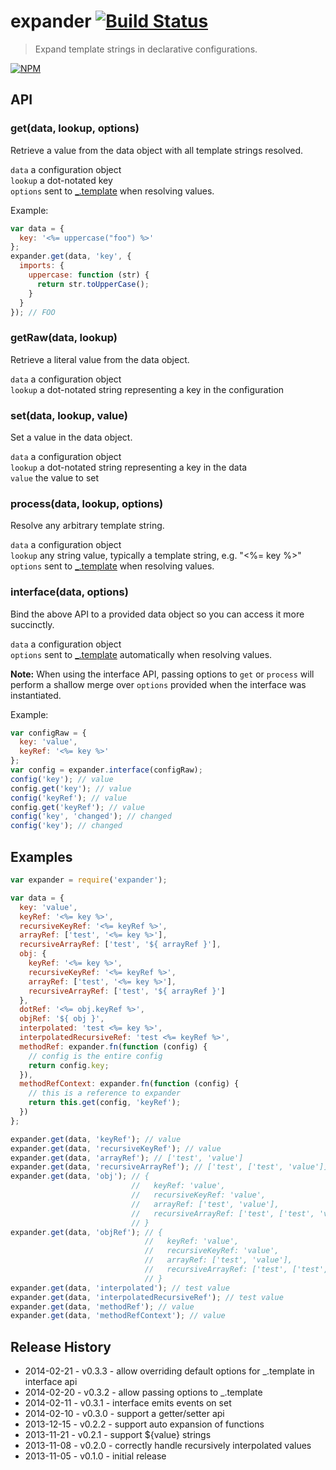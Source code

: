 # expander [![Build Status](https://secure.travis-ci.org/tkellen/node-expander.png?branch=master)](http://travis-ci.org/tkellen/node-expander)
> Expand template strings in declarative configurations.

[![NPM](https://nodei.co/npm/expander.png)](https://nodei.co/npm/expander/)

## API

### get(data, lookup, options)
Retrieve a value from the data object with all template strings resolved.

`data` a configuration object  
`lookup` a dot-notated key  
`options` sent to [_.template](http://lodash.com/docs#template) when resolving values.  

Example:
```js
var data = {
  key: '<%= uppercase("foo") %>'
};
expander.get(data, 'key', {
  imports: {
    uppercase: function (str) {
      return str.toUpperCase();
    }
  }
}); // FOO
```

### getRaw(data, lookup)
Retrieve a literal value from the data object.

`data` a configuration object  
`lookup` a dot-notated string representing a key in the configuration  

### set(data, lookup, value)
Set a value in the data object.

`data` a configuration object  
`lookup` a dot-notated string representing a key in the data  
`value` the value to set  

### process(data, lookup, options)
Resolve any arbitrary template string.

`data` a configuration object  
`lookup` any string value, typically a template string, e.g. "<%= key %>"  
`options` sent to [_.template](http://lodash.com/docs#template) when resolving values.  

### interface(data, options)
Bind the above API to a provided data object so you can access it more succinctly.

`data` a configuration object  
`options` sent to [_.template](http://lodash.com/docs#template) automatically when resolving values.  

**Note:** When using the interface API, passing options to `get` or `process` will perform a shallow merge over `options` provided when the interface was instantiated.

Example:
```js
var configRaw = {
  key: 'value',
  keyRef: '<%= key %>'
};
var config = expander.interface(configRaw);
config('key'); // value
config.get('key'); // value
config('keyRef'); // value
config.get('keyRef'); // value
config('key', 'changed'); // changed
config('key'); // changed
```

## Examples

```js
var expander = require('expander');

var data = {
  key: 'value',
  keyRef: '<%= key %>',
  recursiveKeyRef: '<%= keyRef %>',
  arrayRef: ['test', '<%= key %>'],
  recursiveArrayRef: ['test', '${ arrayRef }'],
  obj: {
    keyRef: '<%= key %>',
    recursiveKeyRef: '<%= keyRef %>',
    arrayRef: ['test', '<%= key %>'],
    recursiveArrayRef: ['test', '${ arrayRef }']
  },
  dotRef: '<%= obj.keyRef %>',
  objRef: '${ obj }',
  interpolated: 'test <%= key %>',
  interpolatedRecursiveRef: 'test <%= keyRef %>',
  methodRef: expander.fn(function (config) {
    // config is the entire config
    return config.key;
  }),
  methodRefContext: expander.fn(function (config) {
    // this is a reference to expander
    return this.get(config, 'keyRef');
  })
};

expander.get(data, 'keyRef'); // value
expander.get(data, 'recursiveKeyRef'); // value
expander.get(data, 'arrayRef'); // ['test', 'value']
expander.get(data, 'recursiveArrayRef'); // ['test', ['test', 'value']]
expander.get(data, 'obj'); // {
                           //   keyRef: 'value',
                           //   recursiveKeyRef: 'value',
                           //   arrayRef: ['test', 'value'],
                           //   recursiveArrayRef: ['test', ['test', 'value']]
                           // }
expander.get(data, 'objRef'); // {
                              //   keyRef: 'value',
                              //   recursiveKeyRef: 'value',
                              //   arrayRef: ['test', 'value'],
                              //   recursiveArrayRef: ['test', ['test', 'value']]
                              // }
expander.get(data, 'interpolated'); // test value
expander.get(data, 'interpolatedRecursiveRef'); // test value
expander.get(data, 'methodRef'); // value
expander.get(data, 'methodRefContext'); // value
```

## Release History

* 2014-02-21 - v0.3.3 - allow overriding default options for _.template in interface api
* 2014-02-20 - v0.3.2 - allow passing options to _.template
* 2014-02-11 - v0.3.1 - interface emits events on set
* 2014-02-10 - v0.3.0 - support a getter/setter api
* 2013-12-15 - v0.2.2 - support auto expansion of functions
* 2013-11-21 - v0.2.1 - support ${value} strings
* 2013-11-08 - v0.2.0 - correctly handle recursively interpolated values
* 2013-11-05 - v0.1.0 - initial release
